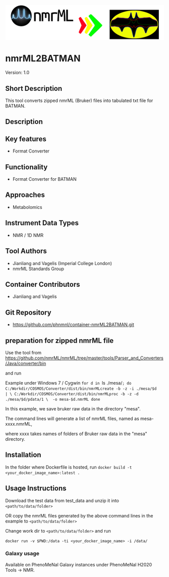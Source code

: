 ![Logo](nmrml2batman.png)

# nmrML2BATMAN
Version: 1.0

## Short Description
This tool converts zipped nmrML (Bruker) files into tabulated txt file for BATMAN.

## Description

## Key features
- Format Converter

## Functionality

- Format Converter for BATMAN

## Approaches

- Metabolomics
  
## Instrument Data Types

- NMR / 1D NMR

## Tool Authors 

- Jianliang and Vagelis (Imperial College London)
- nmrML Standards Group

## Container Contributors

- Jianliang and Vagelis

## Git Repository

- https://github.com/phnmnl/container-nmrML2BATMAN.git

## preparation for zipped nmrML file
Use the tool from 
https://github.com/nmrML/nmrML/tree/master/tools/Parser_and_Converters/Java/converter/bin

and run 

Example under Windows 7 / Cygwin
`for d in `ls ./mesa/`; do 
      C:/Workdir/COSMOS/Converter/dist/bin/nmrMLcreate -b -z -i ./mesa/$d   | \
     C:/Workdir/COSMOS/Converter/dist/bin/nmrMLproc -b -z -d ./mesa/$d/pdata/1 \ 
             -o mesa-$d.nmrML
 done`

In this example, we save bruker raw data in the directory "mesa". 

The command lines will generate a list of nmrML files, named as mesa-xxxx.nmrML, 

where xxxx takes names of folders of Bruker raw data in the "mesa" directory.
 
## Installation

In the folder where Dockerfile is hosted, run
`docker build -t <your_docker_image_name>:latest .`

## Usage Instructions
Download the test data from test_data and unzip it into `<path/to/data/folder>`

OR copy the nmrML files generated by the above command lines in the example to `<path/to/data/folder>`

Change work dir to `<path/to/data/folder>` and run

`docker run -v $PWD:/data -ti <your_docker_image_name> -i /data/`

### Galaxy usage

Available on PhenoMeNal Galaxy instances under PhenoMeNal H2020 Tools -> NMR.
